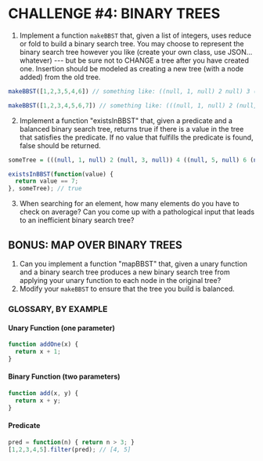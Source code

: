# CHALLENGE #4: BINARY TREES

1. Implement a function `makeBBST` that, given a list of integers, uses reduce or fold to build a binary search tree. You may choose to represent the binary search tree however you like (create your own class, use JSON... whatever) --- but be sure not to CHANGE a tree after you have created one. Insertion should be modeled as creating a new tree (with a node added) from the old tree.

  ```javascript
  makeBBST([1,2,3,5,4,6]) // something like: ((null, 1, null) 2 null) 3 ((null, 4, null) 5 (null 6 null))
  ```

  ```javascript
  makeBBST([1,2,3,4,5,6,7]) // something like: (((null, 1, null) 2 (null, 3, null)) 4 ((null, 5, null) 6 (null, 7, null)))
  ```

2.  Implement a function "existsInBBST" that, given a predicate and a balanced binary search tree, returns true if there is a value in the tree that satisfies the predicate. If no value that fulfills the predicate is found, false should be returned.


  ```haskell
  someTree = (((null, 1, null) 2 (null, 3, null)) 4 ((null, 5, null) 6 (null, 7, null)))
  ```

  ```javascript
  existsInBBST(function(value) {
    return value == 7;
  }, someTree); // true
  ```

3. When searching for an element, how many elements do you have to check on average? Can you come up with a pathological input that leads to an inefficient binary search tree?


## BONUS: MAP OVER BINARY TREES

1.  Can you implement a function "mapBBST" that, given a unary function and a binary search tree produces a new binary search tree from applying your unary function to each node in the original tree?
2.  Modify your `makeBBST` to ensure that the tree you build is balanced.


### GLOSSARY, BY EXAMPLE

#### Unary Function (one parameter)

```javascript
function addOne(x) {
  return x + 1;
}
```

#### Binary Function (two parameters)

```javascript
function add(x, y) {
  return x + y;
}
```

#### Predicate

```javascript
pred = function(n) { return n > 3; }
[1,2,3,4,5].filter(pred); // [4, 5]
```
